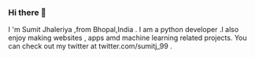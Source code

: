 ### Hi there 👋

I 'm Sumit Jhaleriya ,from Bhopal,India . I am a python developer .I also enjoy making websites , apps amd machine learning related projects.
You can check out my twitter at twitter.com/sumitj_99 .
